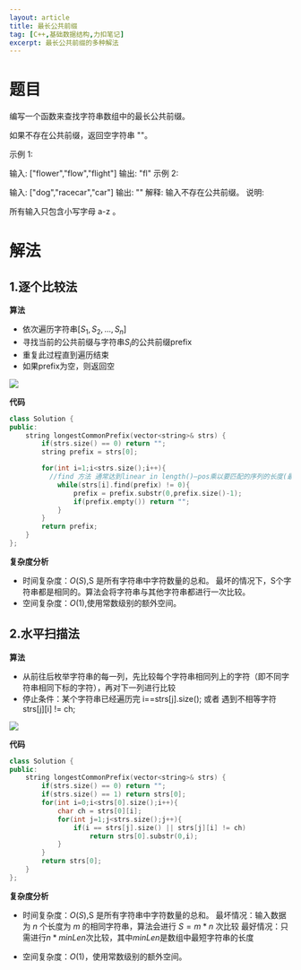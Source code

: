 ```yaml
---
layout: article
title: 最长公共前缀
tag: [C++,基础数据结构,力扣笔记]
excerpt: 最长公共前缀的多种解法
---
```


# 题目
编写一个函数来查找字符串数组中的最长公共前缀。

如果不存在公共前缀，返回空字符串 ""。

示例 1:
>
输入: ["flower","flow","flight"]
输出: "fl"
示例 2:

>
输入: ["dog","racecar","car"]
输出: ""
解释: 输入不存在公共前缀。
说明:

所有输入只包含小写字母 a-z 。

# 解法
## 1.逐个比较法

**算法**
- 依次遍历字符串$[S_1,S_2,...,S_n]$
- 寻找当前的公共前缀与字符串$S_i$的公共前缀prefix
- 重复此过程直到遍历结束
- 如果prefix为空，则返回空

![](https://cdn.jsdelivr.net/gh/Mronne/MarkDownImg/img/20200321210349.png)

**代码**
```Cpp
class Solution {
public:
    string longestCommonPrefix(vector<string>& strs) {
        if(strs.size() == 0) return "";
        string prefix = strs[0];

        for(int i=1;i<strs.size();i++){
          //find 方法 通常达到linear in length()—pos乘以要匹配的序列的长度(最坏情况)。
            while(strs[i].find(prefix) != 0){
                prefix = prefix.substr(0,prefix.size()-1);
                if(prefix.empty()) return "";
            }
        }
        return prefix;
    }
};
```

**复杂度分析**
- 时间复杂度：$O(S)$,S 是所有字符串中字符数量的总和。
最坏的情况下，S个字符串都是相同的。算法会将字符串与其他字符串都进行一次比较。
- 空间复杂度：$O(1)$,使用常数级别的额外空间。
​
## 2.水平扫描法

**算法**
- 从前往后枚举字符串的每一列，先比较每个字符串相同列上的字符（即不同字符串相同下标的字符），再对下一列进行比较
- 停止条件：某个字符串已经遍历完 i==strs[j].size(); 或者 遇到不相等字符 strs[j][i] != ch;

![](https://cdn.jsdelivr.net/gh/Mronne/MarkDownImg/img/20200321213302.png)

**代码**
```Cpp
class Solution {
public:
    string longestCommonPrefix(vector<string>& strs) {
        if(strs.size() == 0) return "";
        if(strs.size() == 1) return strs[0];
        for(int i=0;i<strs[0].size();i++){
            char ch = strs[0][i];
            for(int j=1;j<strs.size();j++){
                if(i == strs[j].size() || strs[j][i] != ch)
                    return strs[0].substr(0,i);
            }
        }
        return strs[0];
    }
};
```

**复杂度分析**
- 时间复杂度：$O(S)$,S 是所有字符串中字符数量的总和。
最坏情况：输入数据为 $n$ 个长度为 $m$ 的相同字符串，算法会进行 $S=m*n$ 次比较
最好情况：只需进行$n*minLen$次比较，其中$minLen$是数组中最短字符串的长度

- 空间复杂度：$O(1)$，使用常数级别的额外空间。
